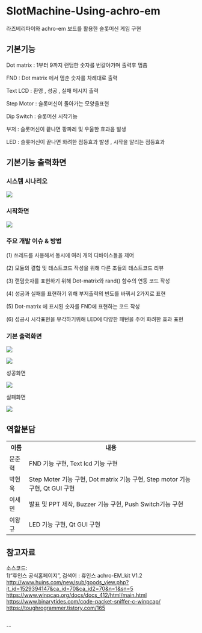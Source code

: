 # SlotMachine-Using-achro-em
라즈베리파이와 achro-em 보드를 활용한 슬롯머신 게임 구현

기본기능
--

Dot matrix : 1부터 9까지 랜덤한 숫자를 번갈아가며 출력후 멈춤

FND : Dot matrix 에서 멈춘 숫자를 차례대로 출력

Text LCD : 환영 , 성공  , 실패 메시지 출력

Step Motor : 슬롯머신이 돌아가는 모양을표현

Dip Switch : 슬롯머신 시작기능

부저 : 슬롯머신이 끝나면 팡파레 및 우울한 효과음 발생

LED : 슬롯머신이 끝나면 화려한 점등효과 발생 , 시작을 알리는 점등효과


기본기능 출력화면
--
### 시스템 시나리오 
<img src="https://user-images.githubusercontent.com/38147253/71610696-90c44900-2bd6-11ea-9786-e11e3b10c61e.jpg"></img>

### 시작화면
<img src="https://user-images.githubusercontent.com/38147253/71610723-ca954f80-2bd6-11ea-841f-11cf3fe0c38a.png"></img>
### 주요 개발 이슈 & 방법

(1) 쓰레드를 사용해서 동시에 여러 개의 디바이스들을 제어

(2) 모듈의 결합 및 테스트코드 작성을 위해 다른 조들의 테스트코드 리뷰

(3) 랜덤숫자를 표현하기 위해 Dot-matrix와 rand() 함수의 연동 코드 작성

(4) 성공과 실패를 표현하기 위해 부저출력의 빈도를 바꿔서 2가지로 표현

(5) Dot-matrix 에 표시된 숫자를 FND에 표현하는 코드 작성

(6) 성공시 시각표현을 부각하기위해 LED에 다양한 패턴을 주어 화려한 효과 표현


### 기본 출력화면

<img src="https://user-images.githubusercontent.com/38147253/71610753-f9abc100-2bd6-11ea-83bc-4f39de64fc3e.png"></img> <br>

<img src="https://user-images.githubusercontent.com/38147253/71610765-15af6280-2bd7-11ea-8d77-e30d6011aee2.png"></img>


성공화면

<img src="https://user-images.githubusercontent.com/38147253/71610775-311a6d80-2bd7-11ea-80b1-831289bfe58d.png"></img>

실패화면

<img src="https://user-images.githubusercontent.com/38147253/71610783-4c857880-2bd7-11ea-8edd-c5b3b562f424.png"></img>

역할분담
--
<table>
	<th>이름</th>
	<th>내용</th>
	<tr>
	    <td>문준혁</td>
	    <td>FND 기능 구현, Text lcd 기능 구현</td>
	</tr>
	<tr>
	    <td>박현욱</td>
	    <td>Step Moter 기능 구현, Dot matrix 기능 구현, Step motor 기능 구현, Qt GUI 구현</td>
	</tr>
	<tr>
	    <td>이세민</td>
	    <td>발표 및 PPT 제작, Buzzer 기능 구현, Push Switch기능 구현</td>
	</tr>
	<tr>
	    <td>이왕규</td>
	    <td>LED 기능 구현, Qt GUI 구현</td>
	</tr>
	
</table>
	
	
	
참고자료
--
소스코드: <br>
 1)“휴인스 공식홈페이지”, 검색어 : 휴인스 achro-EM_kit V1.2 <br>
http://www.huins.com/new/sub/goods_view.php?it_id=1529394147&ca_id=70&ca_id2=70&n=1&sn=5 <br>
https://www.winpcap.org/docs/docs_412/html/main.html<br>
https://www.binarytides.com/code-packet-sniffer-c-winpcap/<br>
https://toughrogrammer.tistory.com/165<br><br>



--
